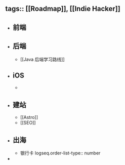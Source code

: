 tags:: [[Roadmap]], [[Indie Hacker]] 
---

- ## 前端
- ## 后端
	- [[Java 后端学习路线]]
- ## iOS
	-
- ## 建站
	- [[Astro]]
	- [[SEO]]
- ## 出海
	- 银行卡
	  logseq.order-list-type:: number
-
